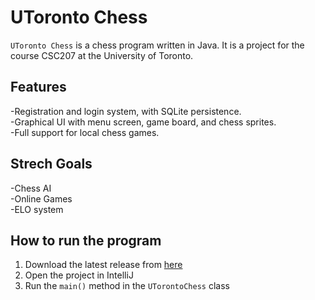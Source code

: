 # UToronto Chess

`UToronto Chess` is a chess program written in Java. It is a project for the course CSC207 at the University of Toronto. 

## Features
-Registration and login system, with SQLite persistence. \
-Graphical UI with menu screen, game board, and chess sprites. \
-Full support for local chess games. 

## Strech Goals
-Chess AI \
-Online Games \
-ELO system 

## How to run the program

1. Download the latest release from [here](https://github.com/CSC207-2022F-UofT/course-project-utoronto-chess.git)
2. Open the project in IntelliJ
3. Run the `main()` method in the `UTorontoChess` class
